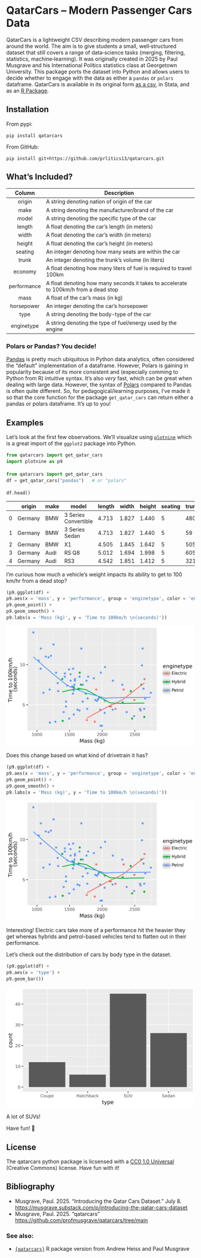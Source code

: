 

# QatarCars – Modern Passenger Cars Data

QatarCars is a lightweight CSV describing modern passenger cars from
around the world. The aim is to give students a small, well‑structured
dataset that still covers a range of data‑science tasks (merging,
filtering, statistics, machine‑learning). It was originally created in
2025 by Paul Musgrave and his International Politics statistics class at
Georgetown University. This package ports the dataset into Python and
allows users to decide whether to engage with the data as either a
`pandas` or `polars` dataframe. QatarCars is available in its original
form [as a csv](https://github.com/profmusgrave/qatarcars/tree/main), in
Stata, and as an [R Package](https://andrewheiss.github.io/qatarcars/).

## Installation

From pypi:

``` {bash}
pip install qatarcars
```

From GitHub:

``` {bash}
pip install git+https://github.com/prlitics13/qatarcars.git
```

## What’s Included?

| Column | Description |
|:--:|----|
| origin | A string denoting nation of origin of the car |
| make | A string denoting the manufacturer/brand of the car |
| model | A string denoting the specific type of the car |
| length | A float denoting the car’s length (in meters) |
| width | A float denoting the car’s width (in meters) |
| height | A float denoting the car’s height (in meters) |
| seating | An integer denoting how many seats are within the car |
| trunk | An integer denoting the trunk’s volume (in liters) |
| economy | A float denoting how many liters of fuel is required to travel 100km |
| performance | A float denoting how many seconds it takes to accelerate to 100km/h from a dead stop |
| mass | A float of the car’s mass (in kg) |
| horsepower | An integer denoting the car’s horsepower |
| type | A string denoting the body-type of the car |
| enginetype | A string denoting the type of fuel/energy used by the engine |

### Polars or Pandas? You decide!

[Pandas](https://pandas.pydata.org/) is pretty much ubiquitous in Python
data analytics, often considered the “default” implementation of a
dataframe. However, Polars is gaining in popularity because of its more
consistent and (especially comming to Python from R) intuitive syntax.
It’s also *very* fast, which can be great when dealing with large data.
However, the syntax of
[Polars](https://docs.pola.rs/api/python/stable/reference/index.html)
compared to Pandas is often quite different. So, for
pedagogical/learning purposes, I’ve made it so that the core function
for the package `get_qatar_cars` can return either a pandas or polars
dataframe. It’s up to you!

## Examples

Let’s look at the first few observations. We’ll visualize using
[`plotnine`](https://plotnine.org/) which is a great import of the
`ggplot2` package into Python.

``` python
from qatarcars import get_qatar_cars
import plotnine as p9

from qatarcars import get_qatar_cars
df = get_qatar_cars("pandas")   # or "polars"

df.head()
```

<div>
<style scoped>
    .dataframe tbody tr th:only-of-type {
        vertical-align: middle;
    }
&#10;    .dataframe tbody tr th {
        vertical-align: top;
    }
&#10;    .dataframe thead th {
        text-align: right;
    }
</style>

|  | origin | make | model | length | width | height | seating | trunk | economy | horsepower | price | mass | performance | type | enginetype |
|----|----|----|----|----|----|----|----|----|----|----|----|----|----|----|----|
| 0 | Germany | BMW | 3 Series Convertible | 4.713 | 1.827 | 1.440 | 5 | 480 | 11.8 | 184 | 190300 | 1777 | 5.8 | Coupe | Petrol |
| 1 | Germany | BMW | 3 Series Sedan | 4.713 | 1.827 | 1.440 | 5 | 59 | 7.6 | 386 | 164257 | 1653 | 4.3 | Sedan | Petrol |
| 2 | Germany | BMW | X1 | 4.505 | 1.845 | 1.642 | 5 | 505 | 6.6 | 313 | 264000 | 1701 | 5.4 | SUV | Petrol |
| 3 | Germany | Audi | RS Q8 | 5.012 | 1.694 | 1.998 | 5 | 605 | 12.1 | 600 | 630000 | 2490 | 3.6 | SUV | Petrol |
| 4 | Germany | Audi | RS3 | 4.542 | 1.851 | 1.412 | 5 | 321 | 8.7 | 400 | 310000 | 1565 | 3.8 | Sedan | Petrol |

</div>

I’m curious how much a vehicle’s weight impacts its ability to get to
100 km/hr from a dead stop?

``` python
(p9.ggplot(df) +
p9.aes(x = 'mass', y = 'performance', group = 'enginetype', color = 'enginetype') +
p9.geom_point() +
p9.geom_smooth() +
p9.labs(x = 'Mass (kg)', y = 'Time to 100km/h \n(seconds)'))
```

![](README_files/figure-commonmark/cell-3-output-1.svg)

Does this change based on what kind of drivetrain it has?

``` python
(p9.ggplot(df) +
p9.aes(x = 'mass', y = 'performance', group = 'enginetype', color = 'enginetype') +
p9.geom_point() +
p9.geom_smooth() +
p9.labs(x = 'Mass (kg)', y = 'Time to 100km/h \n(seconds)'))
```

![](README_files/figure-commonmark/cell-4-output-1.svg)

Interesting! Electric cars take more of a performance hit the heavier
they get whereas hybrids and petrol-based vehicles tend to flatten out
in their performance.

Let’s check out the distribution of cars by body type in the dataset.

``` python
(p9.ggplot(df) +
p9.aes(x = 'type') +
p9.geom_bar())
```

![](README_files/figure-commonmark/cell-5-output-1.svg)

A lot of SUVs!

Have fun! 🚗

## License

The qatarcars python package is licsensed with a [CC0 1.0
Universal](https://creativecommons.org/public-domain/cc0/) (Creative
Commons) license. Have fun with it!

## Bibliography

- Musgrave, Paul. 2025. “Introducing the Qatar Cars Dataset.” July 8.
  https://musgrave.substack.com/p/introducing-the-qatar-cars-dataset
- Musgrave, Paul. 2025. “qatarcars”
  https://github.com/profmusgrave/qatarcars/tree/main

### See also:

- [`{qatarcars}`](https://andrewheiss.github.io/qatarcars/) R package
  version from Andrew Heiss and Paul Musgrave
